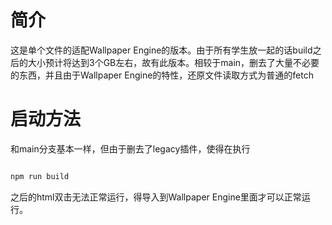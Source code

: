 # 简介

这是单个文件的适配Wallpaper Engine的版本。由于所有学生放一起的话build之后的大小预计将达到3个GB左右，故有此版本。相较于main，删去了大量不必要的东西，并且由于Wallpaper Engine的特性，还原文件读取方式为普通的fetch

# 启动方法

和main分支基本一样，但由于删去了legacy插件，使得在执行

```sh

npm run build

```
之后的html双击无法正常运行，得导入到Wallpaper Engine里面才可以正常运行。

